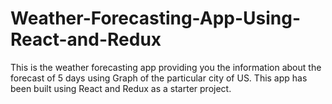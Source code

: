 # Weather-Forecasting-App-Using-React-and-Redux
This is the weather forecasting app providing you the information about the forecast of 5 days using Graph of the particular city of US. This app has been built using React and Redux as a starter project. 
